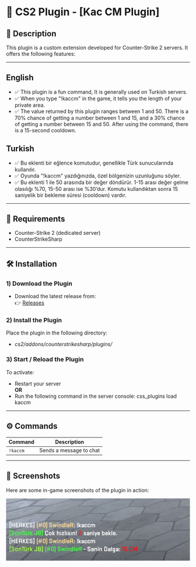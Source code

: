 # 🔫 CS2 Plugin - [Kac CM Plugin]

## 📌 Description

This plugin is a custom extension developed for Counter-Strike 2 servers. It offers the following features:


---

## English
- ✅ This plugin is a fun command, It is generally used on Turkish servers.
- ✅ When you type "!kaccm" in the game, it tells you the length of your private area.
- ✅ The value returned by this plugin ranges between 1 and 50. There is a 70% chance of getting a number between 1 and 15, and a 30% chance of getting a number between 15 and 50. After using the command, there is a 15-second cooldown.

## Turkish
- ✅ Bu eklenti bir eğlence komutudur, genellikle Türk sunucularında kullanılır.
- ✅ Oyunda "!kaccm" yazdığınızda, özel bölgenizin uzunluğunu söyler.
- ✅ Bu eklenti 1 ile 50 arasında bir değer döndürür. 1-15 arası değer gelme olasılığı %70, 15-50 arası ise %30’dur. Komutu kullandıktan sonra 15 saniyelik bir bekleme süresi (cooldown) vardır.


---

## 🧩 Requirements

- Counter-Strike 2 (dedicated server)
- CounterStrikeSharp


---

## 🛠️ Installation

### 1) Download the Plugin

- Download the latest release from:  
 👉 [Releases](https://github.com/SwindleR-b/CS2-KACCM/releases)


### 2) Install the Plugin

Place the plugin in the following directory:

- _cs2/addons/counterstrikesharp/plugins/_


### 3) Start / Reload the Plugin

To activate:

- Restart your server  
  **OR**
- Run the following command in the server console:
css_plugins load kaccm


---

## ⚙️ Commands

| Command    | Description              |
|------------|--------------------------|
| `!kaccm`   | Sends a message to chat  |


---

## 📸 Screenshots

Here are some in-game screenshots of the plugin in action:

<p align="center"> <img src="screenshots/kaccm.png" alt="Kaccm message example" width="600"/> </p>
